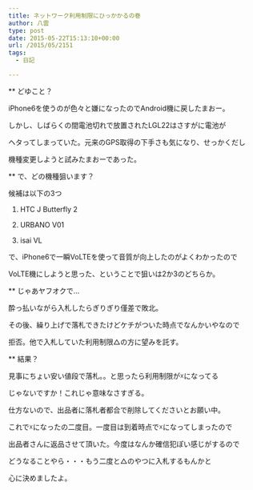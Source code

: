 ```yaml
---
title: ネットワーク利用制限にひっかかるの巻
author: 八雲
type: post
date: 2015-05-22T15:13:10+00:00
url: /2015/05/2151
tags:
  - 日記

---
```

** どゆこと？
  
iPhone6を使うのが色々と嫌になったのでAndroid機に戻したまおー。
  
しかし、しばらくの間電池切れで放置されたLGL22はさすがに電池が
  
ヘタってしまっていた。元来のGPS取得の下手さも気になり、せっかくだし
  
機種変更しようと試みたまおーであった。

** で、どの機種狙います？
  
候補は以下の3つ
  
1. HTC J Butterfly 2
  
2. URBANO V01
  
3. isai VL
  
で、iPhone6で一瞬VoLTEを使って音質が向上したのがよくわかったので
  
VoLTE機にしようと思った、ということで狙いは2か3のどちらか。

** じゃあヤフオクで…
  
酔っ払いながら入札したらぎりぎり僅差で敗北。
  
その後、繰り上げで落札できたけどケチがついた時点でなんかいやなので
  
拒否。他で入札していた利用制限△の方に望みを託す。

** 結果？
  
見事にちょい安い値段で落札。。と思ったら利用制限が☓になってる
  
じゃないですか！これじゃ意味なさすぎる。
  
仕方ないので、出品者に落札者都合で削除してくださいとお願い中。

これで☓になったの二度目。一度目は到着時点で☓になってしまったので
  
出品者さんに返品させて頂いた。今度はなんか確信犯ぽい感じがするので
  
どうなることやら・・・もう二度と△のやつに入札するもんかと
  
心に決めましたよ。

